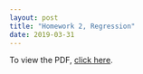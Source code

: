 ```yaml
---
layout: post
title: "Homework 2, Regression"
date: 2019-03-31
---
```

To view the PDF, [click here](C:\Users\Fred\Desktop\microeconometrics_hw2.pdf).
